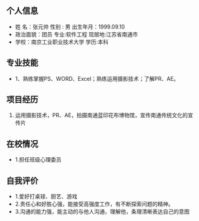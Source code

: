 ## 个人信息

-  姓 名：张元帅                                      性别 : 男                               出生年月：1999.09.10
- 政治面貌：团员                                     专业:软件工程                       现居地:江苏省南通市
-  学校：南京工业职业技术大学              学历:本科                             


## 

## 

## 专业技能

- 1、熟练掌握PS、WORD、Excel；熟练运用摄影技术；了解PR、AE。

## 项目经历

1. 运用摄影技术，PR、AE，拍摄南通蓝印花布博物馆，宣传南通传统文化的宣传片

## 

## 在校情况

- 1.担任班级心理委员

## 

## 自我评价

- 1.爱好打桌球、厨艺、游戏
- 2.责任心和好胜心强，能接受高强度工作，有不断探索问题的精神。 
- 3.沟通的能力强，能主动的与他人沟通，理解他，条理清晰表达自己的意图